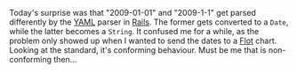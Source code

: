<p>Today's surprise was that "2009-01-01" and "2009-1-1" get parsed differently by the <a href="http://www.yaml.org/">YAML</a> parser in <a href="http://rubyonrails.org/">Rails</a>.  The former gets converted to a <code>Date</code>, while the latter becomes a <code>String</code>.  It confused me for a while, as the problem only showed up when I wanted to send the dates to a <a href="http://code.google.com/p/flot/">Flot</a> chart.  Looking at the standard, it's conforming behaviour.   Must be me that is non-conforming then...</p>